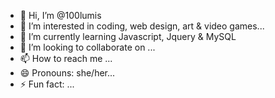 - 👋 Hi, I’m @100lumis
- 👀 I’m interested in coding, web design, art & video games...
- 🌱 I’m currently learning Javascript, Jquery & MySQL
- 💞️ I’m looking to collaborate on ...
- 📫 How to reach me ...
- 😄 Pronouns: she/her...
- ⚡ Fun fact: ...

<!---
100lumis/100lumis is a ✨ special ✨ repository because its `README.md` (this file) appears on your GitHub profile.
You can click the Preview link to take a look at your changes.
--->
